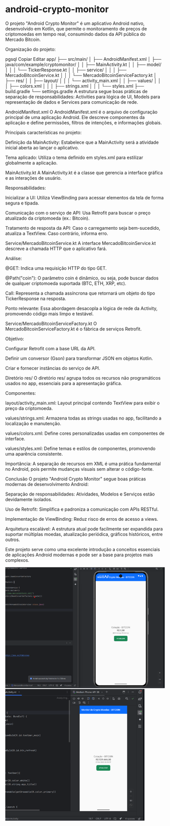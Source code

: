 # android-crypto-monitor
O projeto "Android Crypto Monitor" é um aplicativo Android nativo, desenvolvido em Kotlin, que permite o monitoramento de preços de criptomoedas em tempo real, consumindo dados da API pública do Mercado Bitcoin.

Organização do projeto:

pgsql
Copiar
Editar
app/
├── src/main/
│   ├── AndroidManifest.xml
│   ├── java/com/example/cryptomonitor/
│   │   ├── MainActivity.kt
│   │   ├── model/
│   │   │   └── TickerResponse.kt
│   │   ├── service/
│   │   │   ├── MercadoBitcoinService.kt
│   │   │   └── MercadoBitcoinServiceFactory.kt
│   ├── res/
│   │   ├── layout/
│   │   │   └── activity_main.xml
│   │   ├── values/
│   │   │   ├── colors.xml
│   │   │   ├── strings.xml
│   │   │   └── styles.xml
├── build.gradle
└── settings.gradle
A estrutura segue boas práticas de separação de responsabilidades: Activities para lógica de UI, Models para representação de dados e Services para comunicação de rede.


AndroidManifest.xml
O AndroidManifest.xml é o arquivo de configuração principal de uma aplicação Android. Ele descreve componentes da aplicação e define permissões, filtros de intenções, e informações globais.

Principais características no projeto:

Definição da MainActivity:
Estabelece que a MainActivity será a atividade inicial aberta ao lançar o aplicativo.

Tema aplicado:
Utiliza o tema definido em styles.xml para estilizar globalmente a aplicação.

MainActivity.kt
A MainActivity.kt é a classe que gerencia a interface gráfica e as interações de usuário.

Responsabilidades:

Inicializar a UI:
Utiliza ViewBinding para acessar elementos da tela de forma segura e tipada.

Comunicação com o serviço de API:
Usa Retrofit para buscar o preço atualizado da criptomoeda (ex.: Bitcoin).

Tratamento de resposta da API:
Caso o carregamento seja bem-sucedido, atualiza a TextView. Caso contrário, informa erro.

 Service/MercadoBitcoinService.kt
A interface MercadoBitcoinService.kt descreve a chamada HTTP que o aplicativo fará.

Análise:

@GET:
Indica uma requisição HTTP do tipo GET.

@Path("coin"):
O parâmetro coin é dinâmico, ou seja, pode buscar dados de qualquer criptomoeda suportada (BTC, ETH, XRP, etc).

Call<TickerResponse>:
Representa a chamada assíncrona que retornará um objeto do tipo TickerResponse na resposta.

Ponto relevante:
Essa abordagem desacopla a lógica de rede da Activity, promovendo código mais limpo e testável.

Service/MercadoBitcoinServiceFactory.kt
O MercadoBitcoinServiceFactory.kt é o fábrica de serviços Retrofit.

Objetivo:

Configurar Retrofit com a base URL da API.

Definir um conversor (Gson) para transformar JSON em objetos Kotlin.

Criar e fornecer instâncias do serviço de API.

Diretório res/
O diretório res/ agrupa todos os recursos não programáticos usados no app, essenciais para a apresentação gráfica.

Componentes:

layout/activity_main.xml:
Layout principal contendo TextView para exibir o preço da criptomoeda.

values/strings.xml:
Armazena todas as strings usadas no app, facilitando a localização e manutenção.

values/colors.xml:
Define cores personalizadas usadas em componentes de interface.

values/styles.xml:
Define temas e estilos de componentes, promovendo uma aparência consistente.

Importância:
A separação de recursos em XML é uma prática fundamental no Android, pois permite mudanças visuais sem alterar o código-fonte.

Conclusão
O projeto "Android Crypto Monitor" segue boas práticas modernas de desenvolvimento Android:

Separação de responsabilidades: Atividades, Modelos e Serviços estão devidamente isolados.

Uso de Retrofit: Simplifica e padroniza a comunicação com APIs RESTful.

Implementação de ViewBinding: Reduz risco de erros de acesso a views.

Arquitetura escalável: A estrutura atual pode facilmente ser expandida para suportar múltiplas moedas, atualização periódica, gráficos históricos, entre outros.

Este projeto serve como uma excelente introdução a conceitos essenciais de aplicações Android modernas e pode ser a base para projetos mais complexos.

![simulacao 1](images/image.png)
![simulacao 2](images/image2.png)